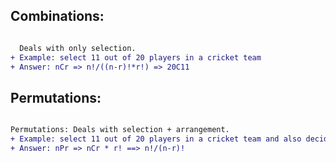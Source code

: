 ## Combinations: 
```diff

  Deals with only selection.
+ Example: select 11 out of 20 players in a cricket team
+ Answer: nCr => n!/((n-r)!*r!) => 20C11
```

## Permutations:
```diff

Permutations: Deals with selection + arrangement.
+ Example: select 11 out of 20 players in a cricket team and also decide batting arrangement.
+ Answer: nPr => nCr * r! ==> n!/(n-r)!

```

